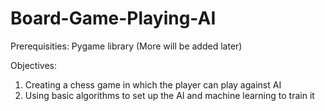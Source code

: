 # Board-Game-Playing-AI

Prerequisities:
Pygame library
(More will be added later)

Objectives:
1. Creating a chess game in which the player can play against AI
2. Using basic algorithms to set up the AI and machine learning to train it
